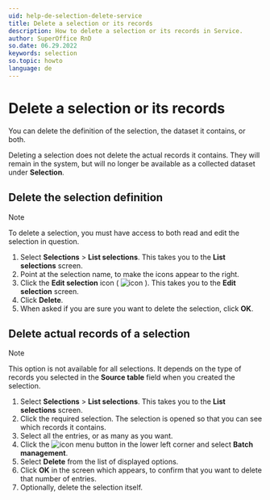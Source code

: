 ```yaml
---
uid: help-de-selection-delete-service
title: Delete a selection or its records
description: How to delete a selection or its records in Service.
author: SuperOffice RnD
so.date: 06.29.2022
keywords: selection
so.topic: howto
language: de
---
```


# Delete a selection or its records

You can delete the definition of the selection, the dataset it contains, or both.

Deleting a selection does not delete the actual records it contains. They will remain in the system, but will no longer be available as a collected dataset under **Selection**.

## Delete the selection definition

> [!NOTE]
> To delete a selection, you must have access to both read and edit the selection in question.

1. Select **Selections** > **List selections**. This takes you to the **List selections** screen.
2. Point at the selection name, to make the icons appear to the right.
3. Click the **Edit selection** icon ( ![icon][img1] ). This takes you to the **Edit selection** screen.
4. Click **Delete**.
5. When asked if you are sure you want to delete the selection, click **OK**.

## Delete actual records of a selection

> [!NOTE]
> This option is not available for all selections. It depends on the type of records you selected in the **Source table** field when you created the selection.

1. Select **Selections** > **List selections**. This takes you to the **List selections** screen.
2. Click the required selection. The selection is opened so that you can see which records it contains.
3. Select all the entries, or as many as you want.
4. Click the ![icon][img2] menu button in the lower left corner and select **Batch management**.
5. Select **Delete** from the list of displayed options.
6. Click **OK** in the screen which appears, to confirm that you want to delete that number of entries.
7. Optionally, delete the selection itself.

<!-- Referenced images -->
[img1]: ../../../../../media/icons/edit.png
[img2]: ../../../../../media/icons/btn-menu.png


